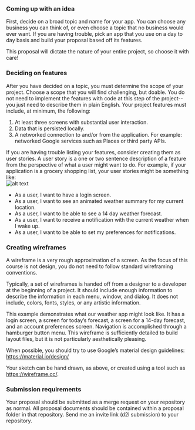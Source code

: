 ### Coming up with an idea

First, decide on a broad topic and name for your app. You can choose any business you can think of, or even choose a topic that no business would ever want. If you are having trouble, pick an app that you use on a day to day basis and build your proposal based off its features.

This proposal will dictate the nature of your entire project, so choose it with care!

### Deciding on features

After you have decided on a topic, you must determine the scope of your project. Choose a scope that you will find challenging, but doable. You do not need to implement the features with code at this step of the project-- you just need to describe them in plain English. Your project features must include, at minimum, the following:

1. At least three screens with substantial user interaction.
2. Data that is persisted locally.
3. A networked connection to and/or from the application. For example: networked Google services such as Places or third party APIs.

If you are having trouble listing your features, consider creating them as user stories. A user story is a one or two sentence description of a feature from the perspective of what a user might want to do. For example, if your application is a grocery shopping list, your user stories might be something like: \
![alt text](https://user-images.githubusercontent.com/51863533/107078634-cf4e0f00-67ab-11eb-8fd0-79d29a3bda9f.jpg)


- As a user, I want to have a login screen.
- As a user, I want to see an animated weather summary for my current location.
- As a user, I want to be able to see a 14 day weather forecast.
- As a user, I want to receive a notification with the current weather when I wake up.
- As a user, I want to be able to set my preferences for notifications.
 

### Creating wireframes

A wireframe is a very rough approximation of a screen. As the focus of this course is not design, you do not need to follow standard wireframing conventions.

Typically, a set of wireframes is handed off from a designer to a developer at the beginning of a project. It should include enough information to describe the information in each menu, window, and dialog. It does not include, colors, fonts, styles, or any artistic information.

This example demonstrates what our weather app might look like. It has a login screen, a screen for today’s forecast, a screen for a 14-day forecast, and an account preferences screen. Navigation is accomplished through a hamburger button menu. This wireframe is sufficiently detailed to build layout files, but it is not particularly aesthetically pleasing.

When possible, you should try to use Google’s material design guidelines: https://material.io/design/

Your sketch can be hand drawn, as above, or created using a tool such as https://wireframe.cc/.

 
 ### Submission requirements

 Your proposal should be submitted as a merge request on your repository as normal. All proposal documents should be contained within a proposal folder in that repository. Send me an invite link (d2l submission) to your repository.
